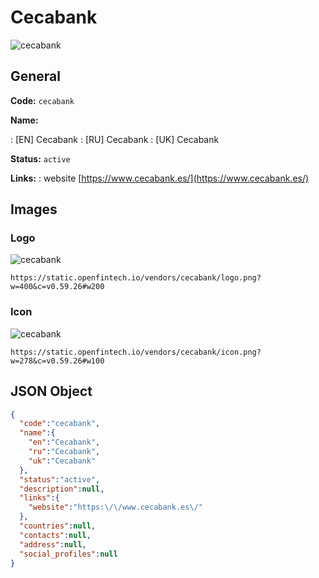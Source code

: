 
# Cecabank 
![cecabank](https://static.openfintech.io/vendors/cecabank/logo.png?w=400&c=v0.59.26#w200)  

## General 
 
**Code:** `cecabank` 
 
**Name:** 
 
:	[EN] Cecabank 
:	[RU] Cecabank 
:	[UK] Cecabank 
 
**Status:** `active` 
 
**Links:** 
: website [https://www.cecabank.es/](https://www.cecabank.es/) 
 

## Images 

### Logo 
 
![cecabank](https://static.openfintech.io/vendors/cecabank/logo.png?w=400&c=v0.59.26#w200)  

```
https://static.openfintech.io/vendors/cecabank/logo.png?w=400&c=v0.59.26#w200
```  

### Icon 
 
![cecabank](https://static.openfintech.io/vendors/cecabank/icon.png?w=278&c=v0.59.26#w100)  

```
https://static.openfintech.io/vendors/cecabank/icon.png?w=278&c=v0.59.26#w100
```  

## JSON Object 

```json
{
  "code":"cecabank",
  "name":{
    "en":"Cecabank",
    "ru":"Cecabank",
    "uk":"Cecabank"
  },
  "status":"active",
  "description":null,
  "links":{
    "website":"https:\/\/www.cecabank.es\/"
  },
  "countries":null,
  "contacts":null,
  "address":null,
  "social_profiles":null
}
```  
